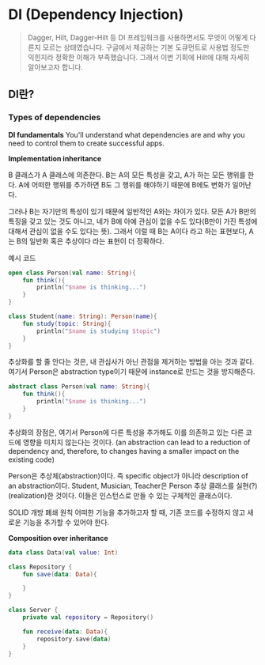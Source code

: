# DI (Dependency Injection)

> Dagger, Hilt, Dagger-Hilt 등  DI 프레임워크를 사용하면서도 무엇이 어떻게 다른지 모르는 상태였습니다. 구글에서 제공하는 기본 도큐먼트로 사용법 정도만 익힌지라 정확한 이해가 부족했습니다. 그래서 이번 기회에 Hilt에 대해 자세히 알아보고자 합니다.

## DI란?

### Types of dependencies

**DI fundamentals**
You'll understand what dependencies are and why you need to control them to create successful apps. 

**Implementation inheritance**

B 클래스가 A 클래스에 의존한다. B는 A의 모든 특성을 갖고, A가 하는 모든 행위를 한다. A에 어떠한 행위를 추가하면 B도 그 행위를 해야하기 때문에 B에도 변화가 일어난다. 

그러나 B는 자기만의 특성이 있기 때문에 일반적인 A와는 차이가 있다. 모든 A가 B만의 특징을 갖고 있는 것도 아니고, 네가 B에 아예 관심이 없을 수도 있다(B만이 가진 특성에 대해서 관심이 없을 수도 있다는 뜻). 그래서 이럴 때 B는 A이다 라고 하는 표현보다, A는 B의 일반화 혹은 추상이다 라는 표현이 더 정확하다.

예시 코드
```kt
open class Person(val name: String){
    fun think(){
        println("$name is thinking...")
    }
}

class Student(name: String): Person(name){
    fun study(topic: String){
        println("$name is studying $topic")
    }
}
```

추상화를 할 줄 안다는 것은, 내 관심사가 아닌 관점을 제거하는 방법을 아는 것과 같다. 여기서 Person은 abstraction type이기 때문에 instance로 만드는 것을 방지해준다. 
```kt
abstract class Person(val name: String){
    fun think(){
        println("$name is thinking...")
    }
}
```
추상화의 장점은, 여기서 Person에 다른 특성을 추가해도 이를 의존하고 있는 다른 코드에 영향을 미치지 않는다는 것이다. (an abstraction can lead to a reduction of dependency and, therefore, to changes having a smaller impact on the existing code)

Person은 추상체(abstraction)이다. 즉 specific object가 아니라 description of an abstraction이다. 
Student, Musician, Teacher은 Person 추상 클래스를 실현(?)(realization)한 것이다. 이들은 인스턴스로 만들 수 있는 구체적인 클래스이다.

SOLID 개방 폐쇄 원칙
어떠한 기능을 추가하고자 할 때, 기존 코드를 수정하지 않고 새로운 기능을 추가할 수 있어야 한다.

**Composition over inheritance**

```kt
data class Data(val value: Int)

class Repository {
    fun save(data: Data){

    }
}

class Server {
    private val repository = Repository()

    fun receive(data: Data){
        repository.save(data)
    }
}